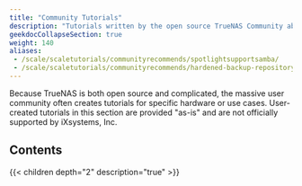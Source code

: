 ```yaml
---
title: "Community Tutorials"
description: "Tutorials written by the open source TrueNAS Community about specific TrueNAS SCALE configurations and use cases."
geekdocCollapseSection: true
weight: 140
aliases:
 - /scale/scaletutorials/communityrecommends/spotlightsupportsamba/
 - /scale/scaletutorials/communityrecommends/hardened-backup-repository-for-veeam/
---
```


Because TrueNAS is both open source and complicated, the massive user community often creates tutorials for specific hardware or use cases.
User-created tutorials in this section are provided "as-is" and are not officially supported by iXsystems, Inc.

## Contents

{{< children depth="2" description="true" >}}
